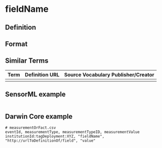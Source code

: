 # fieldName 

## Definition 


## Format


## Similar Terms 
|Term|Definition URL|Source Vocabulary Publisher/Creator|
|----|----------|-----------------|
||||

## SensorML example
```xml

```
## Darwin Core example
```csv
# measurementOrFact.csv
eventId, measurementType, measurementTypeID, measurementValue
institutionId:tagDeployment:XYZ, "fieldName", "http://urlToDefinitionOf/field", "value"
```